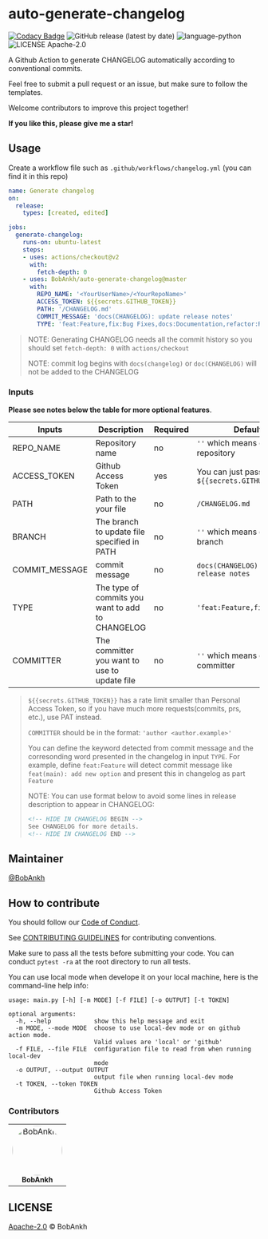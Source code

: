 # auto-generate-changelog

[![Codacy Badge](https://app.codacy.com/project/badge/Grade/47a06388ecd34ff5a1d623827d9bb659)](https://www.codacy.com/manual/bobankhshen/auto-generate-changelog/dashboard?utm_source=github.com&amp;utm_medium=referral&amp;utm_content=BobAnkh/auto-generate-changelog&amp;utm_campaign=Badge_Grade)
![GitHub release (latest by date)](https://img.shields.io/github/v/release/BobAnkh/auto-generate-changelog?color=orange&logo=github-actions)
![language-python](https://img.shields.io/github/languages/top/BobAnkh/auto-generate-changelog?logo=python&logoColor=yellow)
![LICENSE Apache-2.0](https://img.shields.io/github/license/BobAnkh/auto-generate-changelog?logo=apache)

A Github Action to generate CHANGELOG automatically according to conventional commits.

Feel free to submit a pull request or an issue, but make sure to follow the templates.

Welcome contributors to improve this project together!

**If you like this, please give me a star!**

## Usage

Create a workflow file such as `.github/workflows/changelog.yml` (you can find it in this repo)

```yaml
name: Generate changelog
on:
  release:
    types: [created, edited]

jobs:
  generate-changelog:
    runs-on: ubuntu-latest
    steps:
    - uses: actions/checkout@v2
      with:
        fetch-depth: 0
    - uses: BobAnkh/auto-generate-changelog@master
      with:
        REPO_NAME: '<YourUserName>/<YourRepoName>'
        ACCESS_TOKEN: ${{secrets.GITHUB_TOKEN}}
        PATH: '/CHANGELOG.md'
        COMMIT_MESSAGE: 'docs(CHANGELOG): update release notes'
        TYPE: 'feat:Feature,fix:Bug Fixes,docs:Documentation,refactor:Refactor,perf:Performance Improvements'
```

> NOTE: Generating CHANGELOG needs all the commit history so you should set `fetch-depth: 0` with `actions/checkout`
>
> NOTE: commit log begins with `docs(changelog)` or `doc(CHANGELOG)` will not be added to the CHANGELOG

### Inputs

**Please see notes below the table for more optional features**.

| Inputs         | Description                                      | Required | Default                                                   |
| -------------- | ------------------------------------------------ | -------- | --------------------------------------------------------- |
| REPO_NAME      | Repository name                                  | no       | `''` which means current repository                       |
| ACCESS_TOKEN   | Github Access Token                              | yes      | You can just pass `${{secrets.GITHUB_TOKEN}}`             |
| PATH           | Path to the your file                            | no       | `/CHANGELOG.md`                                           |
| BRANCH         | The branch to update file specified in PATH      | no       | `''` which means default branch                           |
| COMMIT_MESSAGE | commit message                                   | no       | `docs(CHANGELOG): update release notes`                   |
| TYPE           | The type of commits you want to add to CHANGELOG | no       | `'feat:Feature,fix:Fix'`                                  |
| COMMITTER      | The committer you want to use to update file     | no       | `''` which means default committer                        |

> `${{secrets.GITHUB_TOKEN}}` has a rate limit smaller than Personal Access Token, so if you have much more requests(commits, prs, etc.), use PAT instead.
>
> `COMMITTER` should be in the format: `'author <author.example>'`
>
> You can define the keyword detected from commit message and the corresonding word presented in the changelog in input `TYPE`. For example, define `feat:Feature` will detect commit message like `feat(main): add new option` and present this in changelog as part `Feature`
>
> NOTE: You can use format below to avoid some lines in release description to appear in CHANGELOG:
>
> ```markdown
> <!-- HIDE IN CHANGELOG BEGIN -->
> See CHANGELOG for more details.
> <!-- HIDE IN CHANGELOG END -->
> ```

## Maintainer

[@BobAnkh](https://github.com/BobAnkh)

## How to contribute

You should follow our [Code of Conduct](/CODE_OF_CONDUCT.md).

See [CONTRIBUTING GUIDELINES](/CONTRIBUTING.md) for contributing conventions.

Make sure to pass all the tests before submitting your code. You can conduct `pytest -ra` at the root directory to run all tests.

You can use local mode when develope it on your local machine, here is the command-line help info:

```console
usage: main.py [-h] [-m MODE] [-f FILE] [-o OUTPUT] [-t TOKEN]

optional arguments:
  -h, --help            show this help message and exit
  -m MODE, --mode MODE  choose to use local-dev mode or on github action mode.
                        Valid values are 'local' or 'github'
  -f FILE, --file FILE  configuration file to read from when running local-dev
                        mode
  -o OUTPUT, --output OUTPUT
                        output file when running local-dev mode
  -t TOKEN, --token TOKEN
                        Github Access Token
```

### Contributors

<table>
<tr>
    <td align="center">
        <a href=https://github.com/BobAnkh>
            <img src=https://avatars2.githubusercontent.com/u/44333669?v=4 width="100;" style="border-radius:50%;align-items:center;justify-content:center;overflow:hidden;" alt=BobAnkh/>
            <br />
            <sub style="font-size:14px"><b>BobAnkh</b></sub>
        </a>
    </td>
</tr>
</table>

## LICENSE

[Apache-2.0](/LICENSE) © BobAnkh
